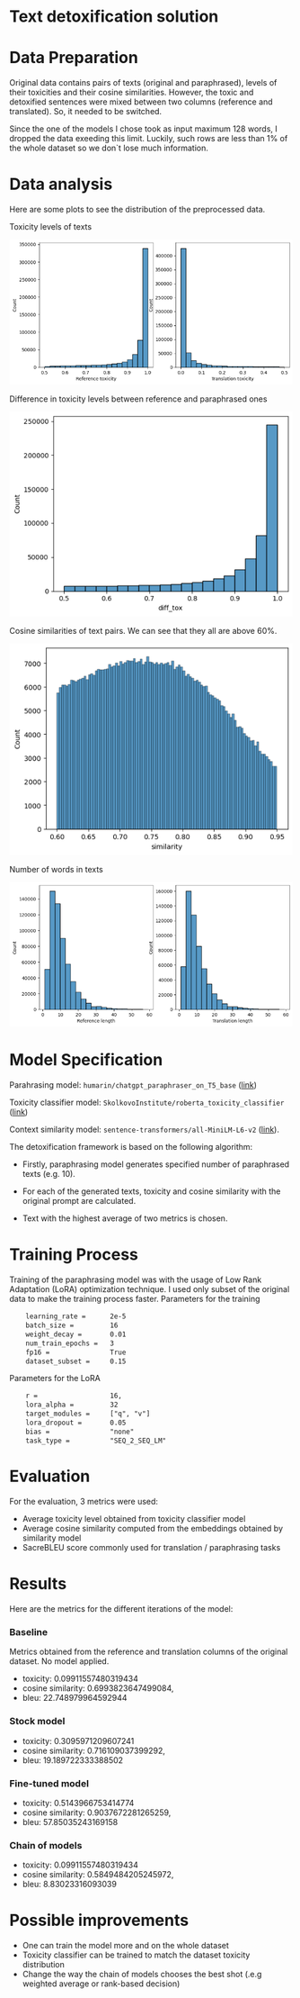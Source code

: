# Text detoxification solution

# Data Preparation
Original data contains pairs of texts (original and paraphrased), levels of their toxicities and their cosine similarities. However, the toxic and detoxified sentences were mixed between two columns (reference and translated). So, it needed to be switched. 

Since the one of the models I chose took as input maximum 128 words, I dropped the data exeeding this limit. Luckily, such rows are less than 1% of the whole dataset so we don`t lose much information.
# Data analysis
Here are some plots to see the distribution of the preprocessed data.

Toxicity levels of texts

![](./figures/tox_levels.png)

Difference in toxicity levels between reference and paraphrased ones

![](./figures/tox_diff.png)

Cosine similarities of text pairs. We can see that they all are above 60%.

![](./figures/sim.png)

Number of words in texts

![](./figures/lens.png)
# Model Specification
Parahrasing model: ```humarin/chatgpt_paraphraser_on_T5_base``` ([link](https://huggingface.co/humarin/chatgpt_paraphraser_on_T5_base?text=When+should+I+go+to+the+doctor%3F))

Toxicity classifier model: ```SkolkovoInstitute/roberta_toxicity_classifier``` ([link](https://huggingface.co/s-nlp/roberta_toxicity_classifier?text=Some+weights+of+the+model+checkpoint+at++fuck))

Context similarity model: ```sentence-transformers/all-MiniLM-L6-v2``` ([link](https://huggingface.co/sentence-transformers/all-MiniLM-L6-v2)).

The detoxification framework is based on the following algorithm:

* Firstly, paraphrasing model generates specified number of paraphrased texts (e.g. 10).

* For each of the generated texts, toxicity and cosine similarity with the original prompt are calculated.

* Text with the highest average of two metrics is chosen.


# Training Process
Training of the paraphrasing model was with the usage of Low Rank Adaptation (LoRA) optimization technique. I used only subset of the original data to make the training process faster.
Parameters for the training
```
    learning_rate =      2e-5
    batch_size =         16
    weight_decay =       0.01
    num_train_epochs =   3
    fp16 =               True
    dataset_subset =     0.15
```
Parameters for the LoRA
```
    r =                  16,
    lora_alpha =         32
    target_modules =     ["q", "v"]
    lora_dropout =       0.05
    bias =               "none"
    task_type =          "SEQ_2_SEQ_LM"
```
# Evaluation
For the evaluation, 3 metrics were used:
* Average toxicity level obtained from toxicity classifier model
* Average cosine similarity computed from the embeddings obtained by similarity model
* SacreBLEU score commonly used for translation / paraphrasing tasks

# Results

Here are the metrics for the different iterations of the model:

### Baseline
Metrics obtained from the reference and translation columns of the original dataset. No model applied.

* toxicity: 0.09911557480319434
* cosine similarity: 0.6993823647499084, 
* bleu: 22.748979964592944

### Stock model

* toxicity: 0.3095971209607241
* cosine similarity: 0.716109037399292, 
* bleu: 19.189722333388502

### Fine-tuned model

* toxicity: 0.5143966753414774
* cosine similarity: 0.9037672281265259, 
* bleu: 57.85035243169158

### Chain of models

* toxicity: 0.09911557480319434
* cosine similarity: 0.5849484205245972, 
* bleu: 8.83023316093039

# Possible improvements
* One can train the model more and on the whole dataset
* Toxicity classifier can be trained to match the dataset toxicity distribution
* Change the way the chain of models chooses the best shot (.e.g weighted average or rank-based decision)